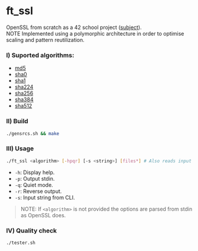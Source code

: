 # ft_ssl

OpenSSL from scratch as a 42 school project ([subject](en.subject.pdf)).\
NOTE Implemented using a polymorphic architecture in order to optimise scaling and pattern reutilization.

### I) Suported algorithms:
- [md5](https://en.wikipedia.org/wiki/MD5)
- [sha0](https://en.wikipedia.org/wiki/SHA-1)
- [sha1](https://en.wikipedia.org/wiki/SHA-1)
- [sha224](https://en.wikipedia.org/wiki/SHA-2)
- [sha256](https://en.wikipedia.org/wiki/SHA-2)
- [sha384](https://en.wikipedia.org/wiki/SHA-2)
- [sha512](https://en.wikipedia.org/wiki/SHA-2)

### II) Build
```sh
./gensrcs.sh && make
```
### III) Usage
```sh
./ft_ssl <algorithm> [-hpqr] [-s <string>] [files*] # Also reads input from sdtin
```
- `-h`: Display help.
- `-p`: Output stdin.
- `-q`: Quiet mode.
- `-r`: Reverse output.
- `-s`: Input string from CLI.

> NOTE: If `<algorithm>` is not provided the options are parsed from stdin as OpenSSL does.

### IV) Quality check
```
./tester.sh
```
